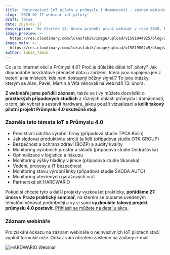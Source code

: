 ```yaml
---
title: 'Neinvazivní IoT piloty v průmyslu i domácnosti - záznam webináře'
slug: '2020-02-17-webinar-iot-piloty'
draft: false
date: 2020-02-17
description: 'Ve čtvrtek 13. února proběhl první webinář v roce 2020, kde jsme se věnovali především ukázce praktických případových studiích, jejich přínosům a nákladům.'
image_preview: >-
  https://res.cloudinary.com/lukasfabik/image/upload/v1581944925/blog/2020-02-17-iot-pilots-webinars/webinar_thumb.jpg
image_main: >-
  https://res.cloudinary.com/lukasfabik/image/upload/v1581950249/blog/wide_placeholder.jpg
author: lukas_fabik
---
```


Co je to internet věcí a Průmysl 4.0? Proč je důležité dělat IoT piloty? Jak dlouhodobě bezdrátově přenášet data u zařízení, která jsou napájena jen z baterií a na místech, kde není dostupný běžný signál? To jsou otázky, kterým se Alan, Pavel, Martin a Víťa věnovali na webináři 13. února.

**Z webináře jsme pořídili záznam**, takže se i vy můžete dozvědět o **praktických případových studiích** z různých oblastí průmyslu i domácnosti, o tom, jak vybrat a sestavit hardware, jakou použít vizualizaci a **kolik takový pilotní projekt Průmyslu 4.0 skutečně stojí**.

### Zazněla tato témata IoT a Průmyslu 4.0

* Prediktivní údržba výrobní firmy (případová studie TPCA Kolín)
* Jak sledovat produktivitu strojů (a lidí) (případová studie OTK GROUP)
* Bezpečnost a ochrana zdraví (BOZP) a audity kvality
* Monitoring výrobních prostor a skladů (případová studie Ondrášovka)
* Optimalizace v logistice a nákupu
* Monitoring výšky hladiny v jímce (případová studie Skanska)
* Vedení, procesy a IT bezpečnost
* Monitoring stavu výrobní linky (případová studie ŠKODA AUTO)
* Monitoring otevřených garážových vrat
* Partnerská síť HARDWARIO

Pokud si chcete tyto a další projekty vyzkoušet prakticky, **pořádáme 27. února v Praze praktický seminář**, na kterém se budeme uvedeným tématům věnovat podrobněji a vy si sami **vyzkoušíte takový projekt průmyslu 4.0 postavit**. [Přihlásit se můžete na detailu akce](/cs/events/2020-02-27-seminar-industry/).

### Záznam webináře

Pro získání odkazu na záznam webináře o neinvazivních IoT pilotech stačí vyplnit formulář níže. Odkaz vám obratem zašleme na zadaný e-mail.

<script charset="utf-8" type="text/javascript" src="//js.hsforms.net/forms/shell.js"></script>
<script>
  hbspt.forms.create({
	portalId: "5453210",
	formId: "db2dee9c-c4c2-4ef5-9504-b5625c54d7a2"
});
</script>

![HARDWARIO Webinar](https://res.cloudinary.com/lukasfabik/image/upload/v1581944762/blog/2020-02-17-iot-pilots-webinars/webinar.jpg)
